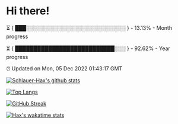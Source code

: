 # Hi there!

⏳ { ███░░░░░░░░░░░░░░░░░░░░░░░░░░░ } - 13.13% - Month progress

⏳ { ███████████████████████████░░░ } - 92.62% - Year progress

⏰ Updated on Mon, 05 Dec 2022 01:43:17 GMT


[![Schlauer-Hax's github stats](https://github-readme-stats.vercel.app/api?username=Schlauer-Hax&show_icons=true&theme=dark&count_private=true)](https://github.com/Schlauer-Hax)


[![Top Langs](https://github-readme-stats.vercel.app/api/top-langs/?username=Schlauer-Hax&layout=compact&theme=dark)](https://github.com/Schlauer-Hax?tab=repositories)

[![GitHub Streak](https://streak-stats.demolab.com?user=Schlauer-Hax&theme=dark)](https://git.io/streak-stats)

[![Hax's wakatime stats](https://github-readme-stats.vercel.app/api/wakatime?username=Hax&theme=dark)](https://wakatime.com/@Hax)

